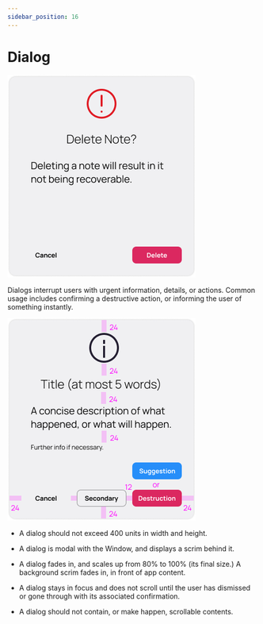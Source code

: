 ```yaml
---
sidebar_position: 16
---
```


# Dialog

![](/assets/dialog.png)

Dialogs interrupt users with urgent information, details, or actions. Common usage includes confirming a destructive action, or informing the user of something instantly.

![](/assets/dialog-geo.png)

- A dialog should not exceed 400 units in width and height.

- A dialog is modal with the Window, and displays a scrim behind it.

- A dialog fades in, and scales up from 80% to 100% (its final size.) A background scrim fades in, in front of app content.

- A dialog stays in focus and does not scroll until the user has dismissed or gone through with its associated confirmation.

- A dialog should not contain, or make happen, scrollable contents.
